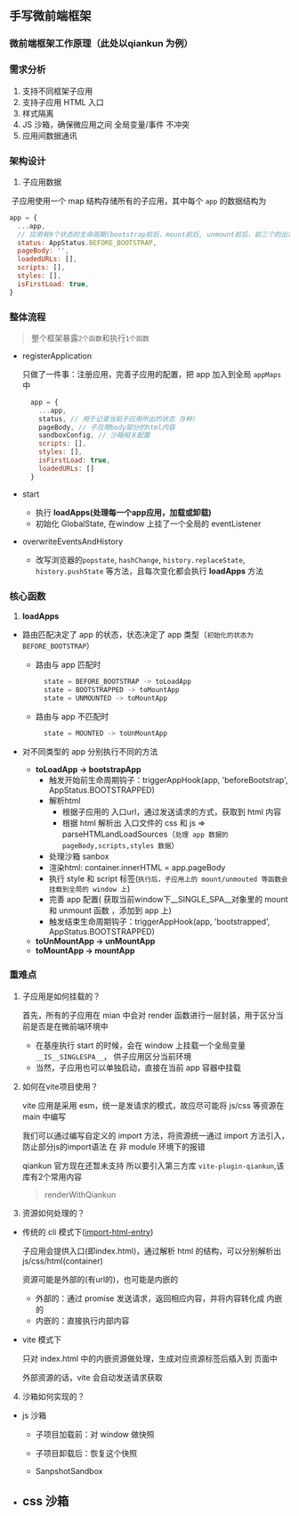 ## 手写微前端框架

### 微前端框架工作原理（此处以qiankun 为例）


### 需求分析

1. 支持不同框架子应用
2. 支持子应用 HTML 入口
3. 样式隔离
4. JS 沙箱，确保微应用之间 全局变量/事件 不冲突
5. 应用间数据通讯


### 架构设计

1. 子应用数据

​	子应用使用一个 map 结构存储所有的子应用，其中每个 `app` 的数据结构为

  ```js
  app = {
    ...app,
    // 应用有9个状态的生命周期(bootstrap前后，mount前后, unmount前后，前三个的出错)
    status: AppStatus.BEFORE_BOOTSTRAP,
    pageBody: '',
    loadedURLs: [],
    scripts: [],
    styles: [],
    isFirstLoad: true,
  }
  ```

### 整体流程

> 整个框架暴露`2个函数`和执行`1个函数`

- registerApplication

  只做了一件事：注册应用，完善子应用的配置，把 app 加入到全局 `appMaps` 中

  ```js
    app = {
      ...app,
      status, // 用于记录当前子应用所出的状态（9种）
      pageBody, // 子应用body部分的html内容
      sandboxConfig, // 沙箱相关配置
      scripts: [],
      styles: [],
      isFirstLoad: true,
      loadedURLs: []
    }
  ```

- start
  - 执行 **loadApps(处理每一个app应用，加载或卸载)**
  - 初始化 GlobalState, 在window 上挂了一个全局的 eventListener

- overwriteEventsAndHistory
  - 改写浏览器的`popstate`, `hashChange`, `history.replaceState`, `history.pushState` 等方法，且每次变化都会执行 **loadApps** 方法



### 核心函数

1. **loadApps**

- 路由匹配决定了 app 的状态，状态决定了 app 类型（`初始化的状态为 BEFORE_BOOTSTRAP`）
  - 路由与 app 匹配时
    ```js
      state = BEFORE_BOOTSTRAP -> toLoadApp
      state = BOOTSTRAPPED -> toMountApp
      state = UNMOUNTED -> toMountApp
    ```
  - 路由与 app 不匹配时
    ```js
      state = MOUNTED -> toUnMountApp
    ```

- 对不同类型的 app 分别执行不同的方法
  - **toLoadApp -> bootstrapApp**
    - 触发开始前生命周期钩子：triggerAppHook(app, 'beforeBootstrap', AppStatus.BOOTSTRAPPED)
    - 解析html
      - 根据子应用的 入口url，通过发送请求的方式，获取到 html 内容
      - 根据 html 解析出 入口文件的 css 和 js => parseHTMLandLoadSources（`处理 app 数据的 pageBody,scripts,styles 数据`）
    - 处理沙箱 sanbox
    - 渲染html: container.innerHTML = app.pageBody
    - 执行 style 和 script 标签(`执行后，子应用上的 mount/unmouted 等函数会挂载到全局的 window 上`)
    - 完善 app 配置( 获取当前window下__SINGLE_SPA__对象里的 mount 和 unmount 函数 ，添加到 app 上)
    - 触发结束生命周期钩子：triggerAppHook(app, 'bootstrapped', AppStatus.BOOTSTRAPPED)
  - **toUnMountApp -> unMountApp**
  - **toMountApp -> mountApp**

### 重难点

1. 子应用是如何挂载的？

    首先，所有的子应用在 mian 中会对 render 函数进行一层封装，用于区分当前是否是在微前端环境中
    
    - 在基座执行 start 的时候，会在 window 上挂载一个全局变量`__IS__SINGLESPA__`， 供子应用区分当前环境
    - 当然，子应用也可以单独启动，直接在当前 app 容器中挂载 

2. 如何在vite项目使用？
  
    vite 应用是采用 esm，统一是发请求的模式，故应尽可能将 js/css 等资源在 main 中编写

    我们可以通过编写自定义的 import 方法，将资源统一通过 import 方法引入，防止部分js的import语法 在 非 module 环境下的报错


    qiankun 官方现在还暂未支持 所以要引入第三方库 `vite-plugin-qiankun`,该库有2个常用内容

    > renderWithQiankun 

3. 资源如何处理的？

- 传统的 cli 模式下([import-html-entry](https://github.com/kuitos/import-html-entry))

  子应用会提供入口(即index.html)，通过解析 html 的结构，可以分别解析出 js/css/html(container)

  资源可能是外部的(有url的)，也可能是内嵌的
    - 外部的：通过 promise 发送请求，返回相应内容，并将内容转化成 内嵌的
    - 内嵌的：直接执行内部内容

- vite 模式下

  只对 index.html 中的内嵌资源做处理，生成对应资源标签后插入到 页面中

  外部资源的话，vite 会自动发送请求获取

4. 沙箱如何实现的？

- js 沙箱
  - 子项目加载前：对 window 做快照
  - 子项目卸载后：恢复这个快照

  - SanpshotSandbox

- css 沙箱
  - 
